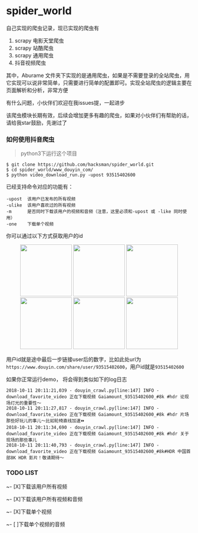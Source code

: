 # spider_world

自己实现的爬虫记录，现已实现的爬虫有

1. scrapy 电影天堂爬虫
2. scrapy 站酷爬虫
3. scrapy 通用爬虫
4. 抖音视频爬虫


其中，Aburame 文件夹下实现的是通用爬虫，如果是不需要登录的全站爬虫，用它实现可以说非常简单，只需要进行简单的配置即可。实现全站爬虫的逻辑主要在页面解析和分析，非常方便

有什么问题，小伙伴们欢迎在我issues提，一起进步

该爬虫模块长期有效，后续会增加更多有趣的爬虫，如果对小伙伴们有帮助的话，请给我star鼓励，先谢过了


### 如何使用抖音爬虫

> python3下运行这个项目

```angular2html
$ git clone https://github.com/hacksman/spider_world.git
$ cd spider_world/www_douyin_com/
$ python video_download_run.py -upost 93515402600
```
已经支持命令对应的功能有：
```
-upost  该用户已发布的所有视频
-ulike  该用户喜欢过的所有视频
-m      是否同时下载该用户的视频和音频（注意，这里必须和-upost 或 -like 同时使用）
-one    下载单个视频 
```
你可以通过以下方式获取用户的id

<p align="center">
<img src="https://raw.githubusercontent.com/hacksman/spider_world/master/pictures/douyin_step_1.jpeg" width="140">
<img src="https://raw.githubusercontent.com/hacksman/spider_world/master/pictures/douyin_step_2.jpeg" width="140">
<img src="https://raw.githubusercontent.com/hacksman/spider_world/master/pictures/douyin_step_3.jpeg" width="140">
<img src="https://raw.githubusercontent.com/hacksman/spider_world/master/pictures/douyin_step_4.jpeg" width="140">
<img src="https://raw.githubusercontent.com/hacksman/spider_world/master/pictures/douyin_step_5.jpeg" width="140">
<img src="https://raw.githubusercontent.com/hacksman/spider_world/master/pictures/douyin_step_6.jpeg" width="140">
</p>

用户id就是途中最后一步链接user后的数字，比如此处url为```https://www.douyin.com/share/user/93515402600```，用户id就是```93515402600```

如果你正常运行demo， 将会得到类似如下的log日志

```angular2html
2018-10-11 20:11:21,039 - douyin_crawl.py[line:147] INFO - download_favorite_video 正在下载视频 Gaiamount_93515402600_#8k #hdr 论现场灯光的重要性～ 
2018-10-11 20:11:27,817 - douyin_crawl.py[line:147] INFO - download_favorite_video 正在下载视频 Gaiamount_93515402600_#8k #hdr 片场那些好玩儿的事儿～比如轮椅直线加速⏩ 
2018-10-11 20:11:34,690 - douyin_crawl.py[line:147] INFO - download_favorite_video 正在下载视频 Gaiamount_93515402600_#8k #hdr 关于现场的那些事儿 
2018-10-11 20:11:40,793 - douyin_crawl.py[line:147] INFO - download_favorite_video 正在下载视频 Gaiamount_93515402600_#8k#HDR 中国首部8K HDR 影片！敬请期待～ 
``` 

### TODO LIST

~- [X]下载该用户所有视频

~- [X]下载该用户所有视频和音频

~- [X]下载单个视频

~- [ ]下载单个视频的音频